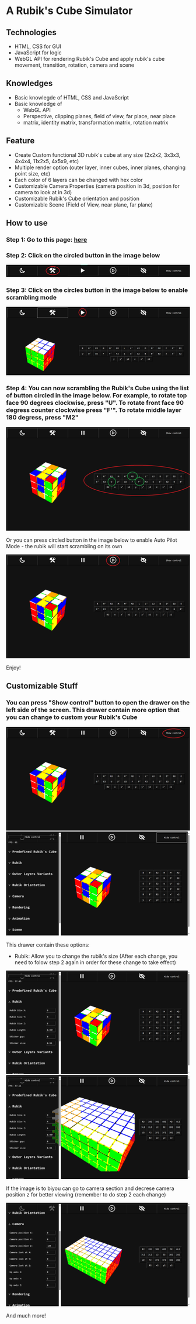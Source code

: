 # A Rubik's Cube Simulator

## Technologies
- HTML, CSS for GUI
- JavaScript for logic
- WebGL API for rendering Rubik's Cube and apply rubik's cube movement, transition, rotation, camera and scene

## Knowledges
- Basic knowlegde of HTML, CSS and JavaScript
- Basic knowledge of 
  - WebGL API
  - Perspective, clipping planes, field of view, far place, near place
  - matrix, identity matrix, transformation matrix, rotation matrix

## Feature
- Create Custom functional 3D rubik's cube at any size (2x2x2, 3x3x3, 4x4x4, 11x2x5, 4x5x9, etc)
- Multiple render option (outer layer, inner cubes, inner planes, changing point size, etc)
- Each color of 6 layers can be changed with hex color
- Customizable Camera Properties (camera position in 3d, position for camera to look at in 3d)
- Customizable Rubik's Cube orientation and position
- Customizable Scene (Field of View, near plane, far plane)

## How to use

### Step 1: Go to this page:  [here](https://leetrongjnghiax.github.io/WebGL_Rotating_Cube_2/)

### Step 2: Click on the circled button in the image below

![image](how_to_use/step1.png)

### Step 3: Click on the circles button in the image below to enable scrambling mode

![image](how_to_use/step3.png)

### Step 4: You can now scrambling the Rubik's Cube using the list of button circled in the image below. For example, to rotate top face 90 degrees clockwise, press "U". To rotate front face 90 degress counter clockwise press "F'". To rotate middle layer 180 degress, press "M2"

![image](how_to_use/step4.png)

Or you can press circled button in the image below to enable Auto Pilot Mode - the rubik will start scrambling on its own

![image](how_to_use/step5.png)

Enjoy!

## Customizable Stuff

### You can press "Show control" button to open the drawer on the left side of the screen. This drawer contain more option that you can change to custom your Rubik's Cube

![image](how_to_use/step6.png)
![image](how_to_use/step7.png)

This drawer contain these options:

- Rubik: Allow you to change the rubik's size (After each change, you need to folow step 2 again in order for these change to take effect)

![image](how_to_use/step8.png)
![image](how_to_use/step9.png)

If the image is to biyou can go to camera section and decrese camera position z for better viewing (remember to do step 2 each change)

![image](how_to_use/step10.png)

And much more!